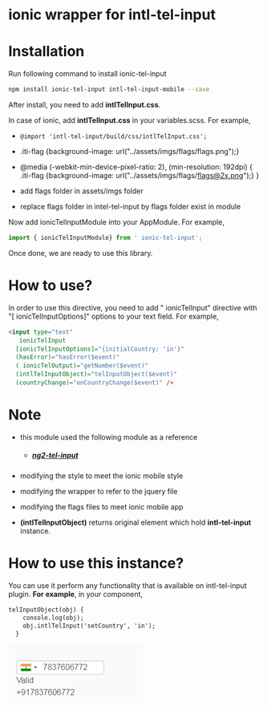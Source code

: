 

# ionic wrapper for intl-tel-input

# Installation

Run following command to install  ionic-tel-input

```sh
npm install ionic-tel-input intl-tel-input-mobile --save
```

After install, you need to add **intlTelInput.css**.

In case of ionic, add **intlTelInput.css** in your variables.scss. For example,

*  ```@import 'intl-tel-input/build/css/intlTelInput.css';```


*  .iti-flag {background-image: url("../assets/imgs/flags/flags.png");}


*  @media (-webkit-min-device-pixel-ratio: 2), (min-resolution: 192dpi) {
  .iti-flag {background-image: url("../assets/imgs/flags/flags@2x.png");}
}

* add flags folder in assets/imgs folder  
* replace flags folder in intel-tel-input by flags folder exist in module

Now add  ionicTelInputModule into your AppModule. For example,

```js
import { ionicTelInputModule} from ' ionic-tel-input';
```

Once done, we are ready to use this library.

# How to use?

In order to use this directive, you need to add " ionicTelInput" directive with "[ ionicTelInputOptions]" options to your text field. For example,

```html
<input type="text"
   ionicTelInput
  [ionicTelInputOptions]="{initialCountry: 'in'}"
  (hasError)="hasError($event)"
  ( ionicTelOutput)="getNumber($event)"
  (intlTelInputObject)="telInputObject($event)"
  (countryChange)="onCountryChange($event)" />
```

# Note
  * this module used the following module as a reference
    * #####  [ng2-tel-input](https://www.npmjs.com/package/ng2-tel-input)

* modifying the style to meet the ionic mobile style
* modifying the wrapper to refer to the jquery file
* modifying the flags files to meet ionic mobile app


* **(intlTelInputObject)** returns original element which hold **intl-tel-input** instance.

# How to use this instance?
You can use it perform any functionality that is available on intl-tel-input plugin. **For example**, in your component,
```
telInputObject(obj) {
    console.log(obj);
    obj.intlTelInput('setCountry', 'in');
  }
```

![N|Solid](./example.png)
